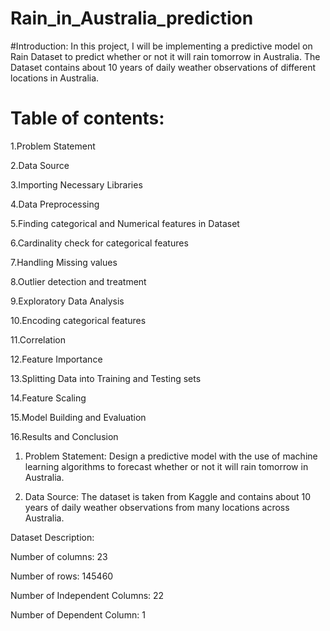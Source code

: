 #  Rain_in_Australia_prediction
#Introduction:
In this project, I will be implementing a predictive model on Rain Dataset to predict whether or not it will rain tomorrow in Australia. The Dataset contains about 10 years of daily weather observations of different locations in Australia. 


# Table of contents:

1.Problem Statement

2.Data Source                                                                                                                                                  

3.Importing Necessary Libraries

4.Data Preprocessing

5.Finding categorical and Numerical features in Dataset

6.Cardinality check for categorical features

7.Handling Missing values

8.Outlier detection and treatment

9.Exploratory Data Analysis

10.Encoding categorical features

11.Correlation

12.Feature Importance

13.Splitting Data into Training and Testing sets

14.Feature Scaling

15.Model Building and Evaluation

16.Results and Conclusion


1. Problem Statement: 
Design a predictive model with the use of machine learning algorithms to forecast whether or not it will rain tomorrow in Australia.


2. Data Source:
The dataset is taken from Kaggle and contains about 10 years of daily weather observations from many locations across Australia.


Dataset Description:

Number of columns: 23

Number of rows: 145460

Number of Independent Columns: 22

Number of Dependent Column: 1
